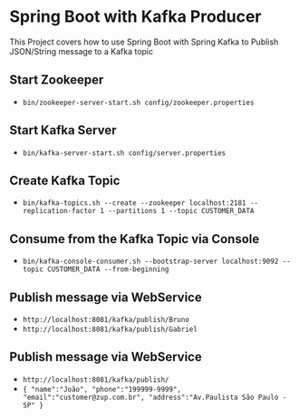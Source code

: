 # Spring Boot with Kafka Producer

This Project covers how to use Spring Boot with Spring Kafka to Publish JSON/String message to a Kafka topic
## Start Zookeeper
- `bin/zookeeper-server-start.sh config/zookeeper.properties`

## Start Kafka Server
- `bin/kafka-server-start.sh config/server.properties`

## Create Kafka Topic
- `bin/kafka-topics.sh --create --zookeeper localhost:2181 --replication-factor 1 --partitions 1 --topic CUSTOMER_DATA`

## Consume from the Kafka Topic via Console
- `bin/kafka-console-consumer.sh --bootstrap-server localhost:9092 --topic CUSTOMER_DATA --from-beginning`

## Publish message via WebService
- `http://localhost:8081/kafka/publish/Bruno`
- `http://localhost:8081/kafka/publish/Gabriel`

## Publish message via WebService
- `http://localhost:8081/kafka/publish/`
- `{
	"name":"João",
	"phone":"199999-9999",
	"email":"customer@zup.com.br",
	"address":"Av.Paulista São Paulo - SP"
}`

